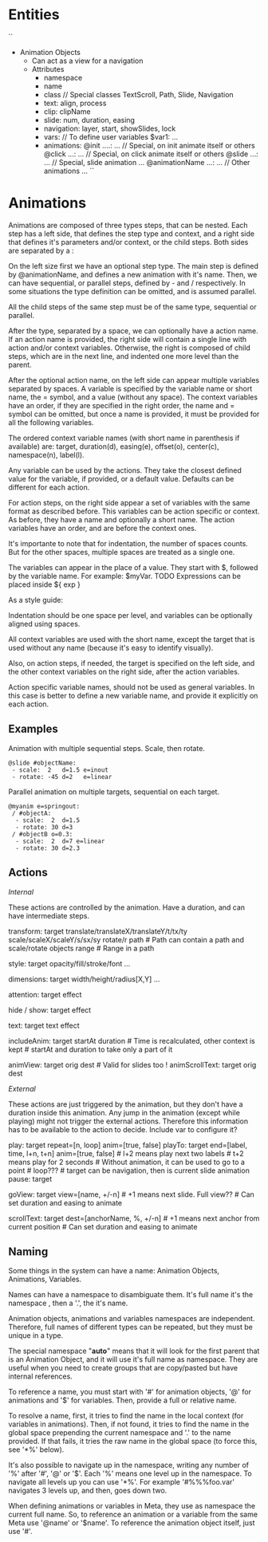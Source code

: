 # Entities

``
- Animation Objects
  - Can act as a view for a navigation
  - Attributes
    - namespace
    - name
    - class // Special classes TextScroll, Path, Slide, Navigation
    - text: align, process
    - clip: clipName
    - slide: num, duration, easing
    - navigation: layer, start, showSlides, lock
    - vars: // To define user variables
      $var1: ...
    - animations:
      @init ....: ... // Special, on init animate itself or others
      @click ...: ... // Special, on click animate itself or others
      @slide ...: ... // Special, slide animation
      ...
      @animationName ...: ... // Other animations
      ...
``

# Animations

Animations are composed of three types steps, that can be nested. Each step has
a left side, that defines the step type and context, and a right side that defines
it's parameters and/or context, or the child steps. Both sides are separated by a :

On the left size first we have an optional step type. The main step is defined
by @animationName, and defines a new animation with it's name. Then, we can have
sequential, or parallel steps, defined by - and / respectively. In some situations
the type definition can be omitted, and is assumed parallel.

All the child steps of the same step must be of the same type, sequential or parallel.

After the type, separated by a space, we can optionally have a action name.
If an action name is provided, the right side will contain a single line with
action and/or context variables. Otherwise, the right is composed of child steps, which
are in the next line, and indented one more level than the parent.

After the optional action name, on the left side can appear multiple variables
separated by spaces. A variable is specified by the variable name or short name,
the = symbol, and a value (without any space). The context variables have an order,
if they are specified in the right order, the name and = symbol can be omitted, but once a name
is provided, it must be provided for all the following variables.

The ordered context variable names (with short name in parenthesis if available) are:
target, duration(d), easing(e), offset(o), center(c), namespace(n), label(l).

Any variable can be used by the actions. They take the closest defined value for
the variable, if provided, or a default value. Defaults can be different for each action.

For action steps, on the right side appear a set of variables with the same format
as described before. This variables can be action specific or context. As before,
they have a name and optionally a short name. The action variables have an order,
and are before the context ones.

It's importante to note that for indentation, the number of spaces counts. But for the
other spaces, multiple spaces are treated as a single one.

The variables can appear in the place of a value. They start with $, followed by
the variable name. For example: $myVar. TODO Expressions can be placed inside ${ exp }

As a style guide:

Indentation should be one space per level, and variables can be optionally aligned using spaces.

All context variables are used with the short name, except the target that is used
without any name (because it's easy to identify visually).

Also, on action steps, if needed, the target is specified on the left side, and
the other context variables on the right side, after the action variables.

Action specific variable names, should not be used as general variables. In this case
is better to define a new variable name, and provide it explicitly on each action.

## Examples

Animation with multiple sequential steps. Scale, then rotate.

```
@slide #objectName:
 - scale:  2   d=1.5 e=inout
 - rotate: -45 d=2   e=linear
```

Parallel animation on multiple targets, sequential on each target.

```
@myanim e=springout:
 / #objectA:
  - scale:  2  d=1.5
  - rotate: 30 d=3
 / #objectB o=0.3:
  - scale:  2  d=7 e=linear
  - rotate: 30 d=2.3
```

## Actions

*Internal*

These actions are controlled by the animation. Have a duration, and can have
intermediate steps.

transform: target translate/translateX/translateY/t/tx/ty
                  scale/scaleX/scaleY/s/sx/sy
                  rotate/r
                  path # Path can contain a path and scale/rotate objects
                  range # Range in a path

style: target opacity/fill/stroke/font ...

dimensions: target width/height/radius[X,Y] ...

attention: target effect

hide / show: target effect

text: target text effect

includeAnim: target startAt duration # Time is recalculated, other context is kept
                                     # startAt and duration to take only a part of it

animView: target orig dest # Valid for slides too !
animScrollText: target orig dest

*External*

These actions are just triggered by the animation, but they don't have a duration
inside this animation. Any jump in the animation (except while playing) might not
trigger the external actions. Therefore this information has to be available to the action
to decide. Include var to configure it?

play: target repeat=[n, loop] anim=[true, false]
playTo: target end=[label, time, l+n, t+n] anim=[true, false] # l+2 means play next two labels
                                                              # t+2 means play for 2 seconds
                                                              # Without animation, it can be used to go to a point
                                                              # loop???
                                                              # target can be navigation, then is current slide animation
pause: target

goView: target view=[name, +/-n] # +1 means next slide. Full view??
                                 # Can set duration and easing to animate

scrollText: target dest=[anchorName, %, +/-n] # +1 means next anchor from current position
                                              # Can set duration and easing to animate

## Naming

Some things in the system can have a name: Animation Objects, Animations, Variables.

Names can have a namespace to disambiguate them. It's full name it's the namespace
, then a '.', the it's name.

Animation objects, animations and variables namespaces are independent. Therefore,
full names of different types can be repeated, but they must be unique in a type.

The special namespace "__auto__" means that it will look for the first parent that is an
Animation Object, and it will use it's full name as namespace. They are useful when
you need to create groups that are copy/pasted but have internal references.

To reference a name, you must start with '#' for animation objects, '@' for animations and
'$' for variables. Then, provide a full or relative name.

To resolve a name, first, it tries to find the name in the local context (for variables in animations).
Then, if not found, it tries to find the name in the global space prepending the
current namespace and '.' to the name provided. If that fails, it tries the raw name in the
global space (to force this, see '*%' below).

It's also possible to navigate up in the namespace, writing any number of '%' after
'#', '@' or '$'. Each '%' means one level up in the namespace. To navigate all
levels up you can use '*%'. For example '#%%%foo.var' navigates 3 levels up, and
then, goes down two.

When defining animations or variables in Meta, they use as namespace the current
full name. So, to reference an animation or a variable from the same Meta use '@name' or '$name'.
To reference the animation object itself, just use '#'.
